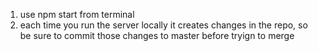 1. use npm start from terminal
2. each time you run the server locally it creates changes in the repo, so be sure to commit those changes to master before tryign to merge